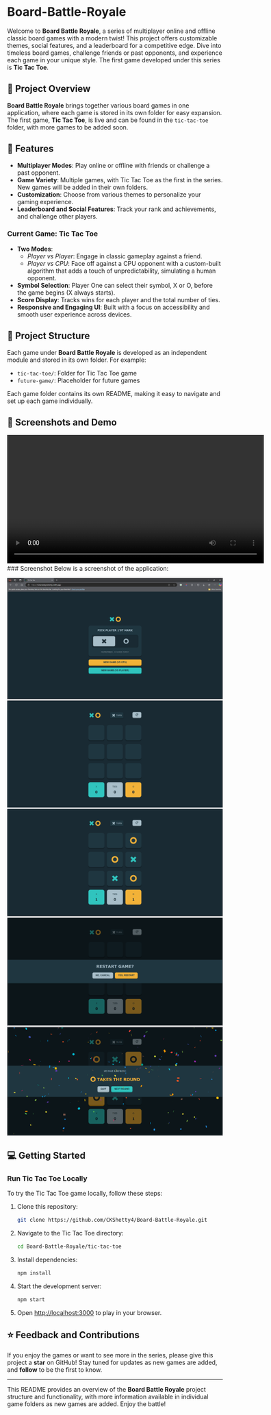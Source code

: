 # Board-Battle-Royale

Welcome to **Board Battle Royale**, a series of multiplayer online and offline classic board games with a modern twist! This project offers customizable themes, social features, and a leaderboard for a competitive edge. Dive into timeless board games, challenge friends or past opponents, and experience each game in your unique style. The first game developed under this series is **Tic Tac Toe**.

## 🎲 Project Overview

**Board Battle Royale** brings together various board games in one application, where each game is stored in its own folder for easy expansion. The first game, **Tic Tac Toe**, is live and can be found in the `tic-tac-toe` folder, with more games to be added soon.

## 🚀 Features

- **Multiplayer Modes**: Play online or offline with friends or challenge a past opponent.
- **Game Variety**: Multiple games, with Tic Tac Toe as the first in the series. New games will be added in their own folders.
- **Customization**: Choose from various themes to personalize your gaming experience.
- **Leaderboard and Social Features**: Track your rank and achievements, and challenge other players.

### Current Game: Tic Tac Toe

- **Two Modes**: 
  - *Player vs Player*: Engage in classic gameplay against a friend.
  - *Player vs CPU*: Face off against a CPU opponent with a custom-built algorithm that adds a touch of unpredictability, simulating a human opponent.
- **Symbol Selection**: Player One can select their symbol, X or O, before the game begins (X always starts).
- **Score Display**: Tracks wins for each player and the total number of ties.
- **Responsive and Engaging UI**: Built with a focus on accessibility and smooth user experience across devices.

## 📂 Project Structure

Each game under **Board Battle Royale** is developed as an independent module and stored in its own folder. For example:
- `tic-tac-toe/`: Folder for Tic Tac Toe game
- `future-game/`: Placeholder for future games

Each game folder contains its own README, making it easy to navigate and set up each game individually.

## 📸 Screenshots and Demo

<video width="600" controls>
  <source src="/tic-tac-toe/Demo/demo.mp4" type="video/mp4">
  Your browser does not support the video tag.
</video>
### Screenshot
Below is a screenshot of the application:

![StartScreen](/tic-tac-toe/Demo/StartScreen.png "StartScreen")
![GameBoard](/tic-tac-toe/Demo/GameBoard.png "GameBoard")
![Gameplay](/tic-tac-toe/Demo/Gameplay.png "Gameplay")
![RestartScreen](/tic-tac-toe/Demo/RestartScreen.png "RestartScreen")
![WinnerScreen](/tic-tac-toe/Demo/WinnerScreen.png "WinnerScreen")

## 💻 Getting Started

### Run Tic Tac Toe Locally

To try the Tic Tac Toe game locally, follow these steps:

1. Clone this repository:
   ```bash
   git clone https://github.com/CKShetty4/Board-Battle-Royale.git
   ```
2. Navigate to the Tic Tac Toe directory:
   ```bash
   cd Board-Battle-Royale/tic-tac-toe
   ```
3. Install dependencies:
   ```bash
   npm install
   ```
4. Start the development server:
   ```bash
   npm start
   ```
5. Open [http://localhost:3000](http://localhost:3000) to play in your browser.

## ⭐ Feedback and Contributions

If you enjoy the games or want to see more in the series, please give this project a **star** on GitHub! Stay tuned for updates as new games are added, and **follow** to be the first to know.

---

This README provides an overview of the **Board Battle Royale** project structure and functionality, with more information available in individual game folders as new games are added. Enjoy the battle!
